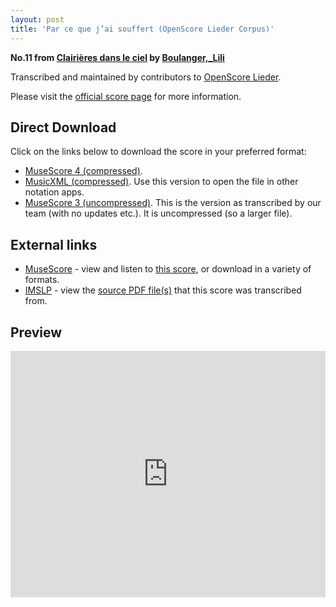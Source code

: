 ```yaml
---
layout: post
title: 'Par ce que j’ai souffert (OpenScore Lieder Corpus)'
---
```


__No.11 from [Clairières dans le ciel](https://fourscoreandmore.org/openscore/lieder/Boulanger,_Lili/Clairi%C3%A8res_dans_le_ciel/) by [Boulanger,_Lili](https://fourscoreandmore.org/openscore/lieder/Boulanger,_Lili)__

Transcribed and maintained by contributors to [OpenScore Lieder].

Please visit the [official score page] for more information.

[official score page]: https://musescore.com/openscore-lieder-corpus/scores/5901729
[OpenScore Lieder]: https://musescore.com/openscore-lieder-corpus

## Direct Download

Click on the links below to download the score in your preferred format:
- [MuseScore 4 (compressed)](https://fourscoreandmore.org/openscore/lieder/Boulanger,_Lili/Clairi%C3%A8res_dans_le_ciel/11_Par_ce_que_j%E2%80%99ai_souffert.mscz).
- [MusicXML (compressed)](https://fourscoreandmore.org/openscore/lieder/Boulanger,_Lili/Clairi%C3%A8res_dans_le_ciel/11_Par_ce_que_j%E2%80%99ai_souffert.mxl). Use this version to open the file in other notation apps.
- [MuseScore 3 (uncompressed)](https://raw.githubusercontent.com/OpenScore/Lieder/refs/heads/main/scores/Boulanger,_Lili/Clairi%C3%A8res_dans_le_ciel/11_Par_ce_que_j%E2%80%99ai_souffert/lc5901729.mscx). This is the version as transcribed by our team (with no updates etc.). It is uncompressed (so a larger file).

## External links

- [MuseScore] - view and listen to [this score][MuseScore], or download in a variety of formats.
- [IMSLP] - view the [source PDF file(s)][IMSLP] that this score was transcribed from.

[MuseScore]: https://musescore.com/score/5901729
[IMSLP]: https://imslp.org/wiki/Special:ReverseLookup/25057

## Preview

<iframe width="100%" height="394" src="https://musescore.com/openscore-lieder-corpus/scores/5901729/embed" frameborder="0" allowfullscreen allow="autoplay; fullscreen"></iframe>
